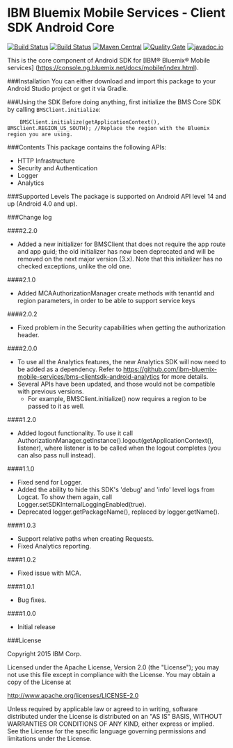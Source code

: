 IBM Bluemix Mobile Services - Client SDK Android Core
===

[![Build Status](https://travis-ci.org/ibm-bluemix-mobile-services/bms-clientsdk-android-core.svg?branch=master)](https://travis-ci.org/ibm-bluemix-mobile-services/bms-clientsdk-android-core)
[![Build Status](https://travis-ci.org/ibm-bluemix-mobile-services/bms-clientsdk-android-core.svg?branch=development)](https://travis-ci.org/ibm-bluemix-mobile-services/bms-clientsdk-android-core)
[![Maven Central](https://maven-badges.herokuapp.com/maven-central/com.ibm.mobilefirstplatform.clientsdk.android/core/badge.svg)](https://maven-badges.herokuapp.com/maven-central/com.ibm.mobilefirstplatform.clientsdk.android/core)
[![Quality Gate](http://nemo.sonarqube.org/api/badges/gate?key=bms-clientsdk-android-core)](http://nemo.sonarqube.org/dashboard/index/bms-clientsdk-android-core) [![javadoc.io](https://javadoc-emblem.rhcloud.com/doc/com.ibm.mobilefirstplatform.clientsdk.android/core/badge.svg)](http://www.javadoc.io/doc/com.ibm.mobilefirstplatform.clientsdk.android/core)

This is the core component of Android SDK for [IBM® Bluemix® Mobile services] (https://console.ng.bluemix.net/docs/mobile/index.html).

###Installation
You can either download and import this package to your Android Studio project or get it via Gradle.

###Using the SDK
Before doing anything, first initialize the BMS Core SDK by calling `BMSClient.initialize`:

```
    BMSClient.initialize(getApplicationContext(), BMSClient.REGION_US_SOUTH); //Replace the region with the Bluemix region you are using.
```

###Contents
This package contains the following APIs:
* HTTP Infrastructure
* Security and Authentication
* Logger
* Analytics

###Supported Levels
The package is supported on Android API level 14 and up (Android 4.0 and up).

###Change log

####2.2.0
* Added a new initializer for BMSClient that does not require the app route and app guid; the old initializer has now been deprecated and will be removed on the next major version (3.x). Note that this initializer has no checked exceptions, unlike the old one.

####2.1.0
* Added MCAAuthorizationManager create methods with tenantId and region parameters, in order to be able to support service keys

####2.0.2
* Fixed problem in the Security capabilities when getting the authorization header.

####2.0.0
* To use all the Analytics features, the new Analytics SDK will now need to be added as a dependency. Refer to https://github.com/ibm-bluemix-mobile-services/bms-clientsdk-android-analytics for more details.
* Several APIs have been updated, and those would not be compatible with previous versions.
    * For example, BMSClient.initialize() now requires a region to be passed to it as well.

####1.2.0
* Added logout functionality. To use it call
  AuthorizationManager.getInstance().logout(getApplicationContext(), listener), where listener is to be called when the logout completes (you can also pass null instead).


####1.1.0
* Fixed send for Logger.
* Added the ability to hide this SDK's 'debug' and 'info' level logs from Logcat. To show them again, call Logger.setSDKInternalLoggingEnabled(true).
* Deprecated logger.getPackageName(), replaced by logger.getName().

####1.0.3
* Support relative paths when creating Requests.
* Fixed Analytics reporting.

####1.0.2
* Fixed issue with MCA.

####1.0.1
* Bug fixes.

####1.0.0
* Initial release


###License

Copyright 2015 IBM Corp.

Licensed under the Apache License, Version 2.0 (the "License");
you may not use this file except in compliance with the License.
You may obtain a copy of the License at

http://www.apache.org/licenses/LICENSE-2.0

Unless required by applicable law or agreed to in writing, software
distributed under the License is distributed on an "AS IS" BASIS,
WITHOUT WARRANTIES OR CONDITIONS OF ANY KIND, either express or implied.
See the License for the specific language governing permissions and
limitations under the License.
